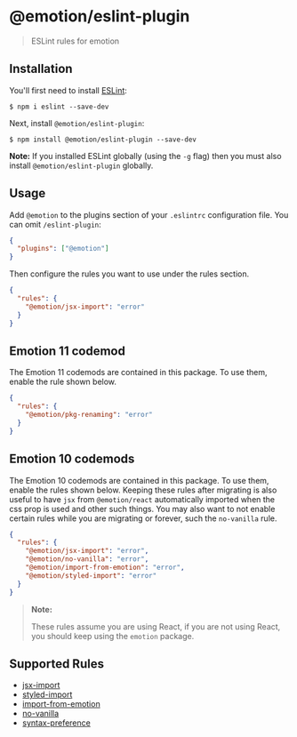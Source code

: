 # @emotion/eslint-plugin

> ESLint rules for emotion

## Installation

You'll first need to install [ESLint](http://eslint.org):

```
$ npm i eslint --save-dev
```

Next, install `@emotion/eslint-plugin`:

```
$ npm install @emotion/eslint-plugin --save-dev
```

**Note:** If you installed ESLint globally (using the `-g` flag) then you must also install `@emotion/eslint-plugin` globally.

## Usage

Add `@emotion` to the plugins section of your `.eslintrc` configuration file. You can omit `/eslint-plugin`:

```json
{
  "plugins": ["@emotion"]
}
```

Then configure the rules you want to use under the rules section.

```json
{
  "rules": {
    "@emotion/jsx-import": "error"
  }
}
```

## Emotion 11 codemod

The Emotion 11 codemods are contained in this package. To use them, enable the rule shown below.

```json
{
  "rules": {
    "@emotion/pkg-renaming": "error"
  }
}
```

## Emotion 10 codemods

The Emotion 10 codemods are contained in this package. To use them, enable the rules shown below. Keeping these rules after migrating is also useful to have `jsx` from `@emotion/react` automatically imported when the css prop is used and other such things. You may also want to not enable certain rules while you are migrating or forever, such the `no-vanilla` rule.

```json
{
  "rules": {
    "@emotion/jsx-import": "error",
    "@emotion/no-vanilla": "error",
    "@emotion/import-from-emotion": "error",
    "@emotion/styled-import": "error"
  }
}
```

> **Note:**
>
> These rules assume you are using React, if you are not using React, you should keep using the `emotion` package.

## Supported Rules

- [jsx-import](https://github.com/emotion-js/emotion/blob/main/packages/eslint-plugin/docs/rules/jsx-import.md)
- [styled-import](https://github.com/emotion-js/emotion/blob/main/packages/eslint-plugin/docs/rules/styled-import.md)
- [import-from-emotion](https://github.com/emotion-js/emotion/blob/main/packages/eslint-plugin/docs/rules/import-from-emotion.md)
- [no-vanilla](https://github.com/emotion-js/emotion/blob/main/packages/eslint-plugin/docs/rules/no-vanilla.md)
- [syntax-preference](https://github.com/emotion-js/emotion/blob/main/packages/eslint-plugin/docs/rules/syntax-preference.md)

